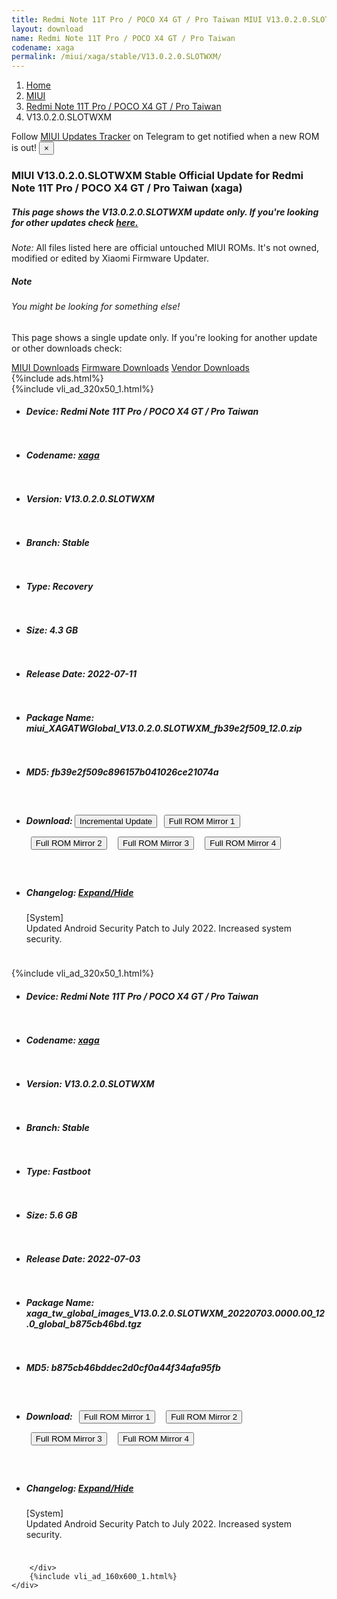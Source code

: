 ```yaml
---
title: Redmi Note 11T Pro / POCO X4 GT / Pro Taiwan MIUI V13.0.2.0.SLOTWXM Update
layout: download
name: Redmi Note 11T Pro / POCO X4 GT / Pro Taiwan
codename: xaga
permalink: /miui/xaga/stable/V13.0.2.0.SLOTWXM/
---
```

<nav aria-label="breadcrumb">
    <ol class="breadcrumb">
        <li class="breadcrumb-item"><a href="/">Home</a></li>
        <li class="breadcrumb-item"><a href="/miui/">MIUI</a></li>
        <li class="breadcrumb-item"><a href="/miui/xaga/">Redmi Note 11T Pro / POCO X4 GT / Pro Taiwan</a></li>
        <li class="breadcrumb-item active" aria-current="page">V13.0.2.0.SLOTWXM</li>
    </ol>
</nav>
<div class="alert alert-primary alert-dismissible fade show" role="alert">
    Follow <a href="https://t.me/MIUIUpdatesTracker" class="alert-link">MIUI Updates Tracker</a> on Telegram to get
    notified when a new ROM is out!
    <button type="button" class="close" data-dismiss="alert" aria-label="Close">
        <span aria-hidden="true">&times;</span>
    </button>
</div>
<div class="col-12 mx-auto">
    <h3 class="title bg-light p-2 rounded">MIUI V13.0.2.0.SLOTWXM Stable Official Update for Redmi Note 11T Pro / POCO X4 GT / Pro Taiwan (xaga)</h3>
    <h5>This page shows the V13.0.2.0.SLOTWXM update only. If you're looking for other updates check
        <a href="/miui/xaga/">here.</a></h5>
    <p><i>Note: </i>All files listed here are official untouched MIUI ROMs.
        It's not owned, modified or edited by Xiaomi Firmware Updater.</p>
    <div class="card">
        <div class="card-body">
            <h5 class="card-title">Note</h5>
            <h6 class="card-subtitle mb-2 text-muted">You might be looking for something else!</h6>
            <p class="card-text">This page shows a single update only.
                If you're looking for another update or other downloads check:</p>
            <a href="/miui/" class="card-link">MIUI Downloads</a>
            <a href="/firmware/" class="card-link">Firmware Downloads</a>
            <a href="/vendor/" class="card-link">Vendor Downloads</a>
        </div>
    </div>
    {%include ads.html%}
    <div class="row justify-content-center">
        <div class="col-10" id="downloads">
                    <div class="card card-body">
            {%include vli_ad_320x50_1.html%}
            <ul class="list-unstyled">
                <li style="padding-bottom: 10px;">
                    <h5><b>Device: </b>Redmi Note 11T Pro / POCO X4 GT / Pro Taiwan</h5>
                </li>
                <li style="padding-bottom: 10px;">
                    <h5><b>Codename: </b> <a href="/miui/xaga/" target="_blank">xaga</a> </h5>
                </li>
                <li style="padding-bottom: 10px;">
                    <h5><b>Version: </b>V13.0.2.0.SLOTWXM</h5>
                </li>
                <li style="padding-bottom: 10px;">
                    <h5><b>Branch: </b>Stable</h5>
                </li>
                <li style="padding-bottom: 10px;">
                    <h5><b>Type: </b>Recovery</h5>
                </li>
                <li style="padding-bottom: 10px;">
                    <h5><b>Size: </b>4.3 GB</h5>
                </li>
                <li style="padding-bottom: 10px;">
                    <h5><b>Release Date: </b>2022-07-11</h5>
                </li>
                <li style="padding-bottom: 10px;">
                    <h5><b>Package Name: </b><span id="filename" class="text-dark">miui_XAGATWGlobal_V13.0.2.0.SLOTWXM_fb39e2f509_12.0.zip</span></h5>
                </li>
                <li style="padding-bottom: 10px;">
                    <h5><b>MD5: </b><span id="md5" class="text-muted">fb39e2f509c896157b041026ce21074a</span></h5>
                </li>
                <li style="padding-bottom: 10px;">
                    <h5><b>Download: </b><button type="button" id="incremental_download" class="btn btn-warning" onclick="window.open('https://bigota.d.miui.com/V13.0.2.0.SLOTWXM/miui-blockota-xaga_tw_global-V13.0.1.0.SLOTWXM-V13.0.2.0.SLOTWXM-2fa90a7e10-12.0.zip', '_blank');"><i class="fa fa-download"></i> Incremental Update</button> <button type="button" id="download" class="btn btn-primary" style="margin: 7px;" onclick="window.open('https://bigota.d.miui.com/V13.0.2.0.SLOTWXM/miui_XAGATWGlobal_V13.0.2.0.SLOTWXM_fb39e2f509_12.0.zip', '_blank');"><i class="fa fa-download"></i> Full ROM Mirror 1</button> <button type="button" id="download" class="btn btn-primary" style="margin: 7px;" onclick="window.open('https://ks3orig.bigota.d.miui.com/V13.0.2.0.SLOTWXM/miui_XAGATWGlobal_V13.0.2.0.SLOTWXM_fb39e2f509_12.0.zip', '_blank');"><i class="fa fa-download"></i> Full ROM Mirror 2</button> <button type="button" id="download" class="btn btn-primary" style="margin: 7px;" onclick="window.open('https://airtel.bigota.d.miui.com/V13.0.2.0.SLOTWXM/miui_XAGATWGlobal_V13.0.2.0.SLOTWXM_fb39e2f509_12.0.zip', '_blank');"><i class="fa fa-download"></i> Full ROM Mirror 3</button> <button type="button" id="download" class="btn btn-primary" style="margin: 7px;" onclick="window.open('https://hugeota.d.miui.com/V13.0.2.0.SLOTWXM/miui_XAGATWGlobal_V13.0.2.0.SLOTWXM_fb39e2f509_12.0.zip', '_blank');"><i class="fa fa-download"></i> Full ROM Mirror 4</button></h5>
                </li>
                <li style="padding-bottom: 10px;">
                    <h5><b>Changelog: </b><a href="#xaga_1_changelog" data-toggle="collapse" role="button"
                            aria-expanded="false" aria-controls="xaga_1_changelog"> <i class="fa fa-arrow-down"
                                aria-hidden="true"></i> Expand/Hide</a></h5>
                    <div class="collapse" id="xaga_1_changelog">
                        <p id="changelog_text">[System]<br>Updated Android Security Patch to July 2022. Increased system security.</p>
                    </div>
                </li>
            </ul>
        </div>
        <div class="card card-body">
            {%include vli_ad_320x50_1.html%}
            <ul class="list-unstyled">
                <li style="padding-bottom: 10px;">
                    <h5><b>Device: </b>Redmi Note 11T Pro / POCO X4 GT / Pro Taiwan</h5>
                </li>
                <li style="padding-bottom: 10px;">
                    <h5><b>Codename: </b> <a href="/miui/xaga/" target="_blank">xaga</a> </h5>
                </li>
                <li style="padding-bottom: 10px;">
                    <h5><b>Version: </b>V13.0.2.0.SLOTWXM</h5>
                </li>
                <li style="padding-bottom: 10px;">
                    <h5><b>Branch: </b>Stable</h5>
                </li>
                <li style="padding-bottom: 10px;">
                    <h5><b>Type: </b>Fastboot</h5>
                </li>
                <li style="padding-bottom: 10px;">
                    <h5><b>Size: </b>5.6 GB</h5>
                </li>
                <li style="padding-bottom: 10px;">
                    <h5><b>Release Date: </b>2022-07-03</h5>
                </li>
                <li style="padding-bottom: 10px;">
                    <h5><b>Package Name: </b><span id="filename" class="text-dark">xaga_tw_global_images_V13.0.2.0.SLOTWXM_20220703.0000.00_12.0_global_b875cb46bd.tgz</span></h5>
                </li>
                <li style="padding-bottom: 10px;">
                    <h5><b>MD5: </b><span id="md5" class="text-muted">b875cb46bddec2d0cf0a44f34afa95fb</span></h5>
                </li>
                <li style="padding-bottom: 10px;">
                    <h5><b>Download: </b> <button type="button" id="download" class="btn btn-primary" style="margin: 7px;" onclick="window.open('https://bigota.d.miui.com/V13.0.2.0.SLOTWXM/xaga_tw_global_images_V13.0.2.0.SLOTWXM_20220703.0000.00_12.0_global_b875cb46bd.tgz', '_blank');"><i class="fa fa-download"></i> Full ROM Mirror 1</button> <button type="button" id="download" class="btn btn-primary" style="margin: 7px;" onclick="window.open('https://ks3orig.bigota.d.miui.com/V13.0.2.0.SLOTWXM/xaga_tw_global_images_V13.0.2.0.SLOTWXM_20220703.0000.00_12.0_global_b875cb46bd.tgz', '_blank');"><i class="fa fa-download"></i> Full ROM Mirror 2</button> <button type="button" id="download" class="btn btn-primary" style="margin: 7px;" onclick="window.open('https://airtel.bigota.d.miui.com/V13.0.2.0.SLOTWXM/xaga_tw_global_images_V13.0.2.0.SLOTWXM_20220703.0000.00_12.0_global_b875cb46bd.tgz', '_blank');"><i class="fa fa-download"></i> Full ROM Mirror 3</button> <button type="button" id="download" class="btn btn-primary" style="margin: 7px;" onclick="window.open('https://hugeota.d.miui.com/V13.0.2.0.SLOTWXM/xaga_tw_global_images_V13.0.2.0.SLOTWXM_20220703.0000.00_12.0_global_b875cb46bd.tgz', '_blank');"><i class="fa fa-download"></i> Full ROM Mirror 4</button></h5>
                </li>
                <li style="padding-bottom: 10px;">
                    <h5><b>Changelog: </b><a href="#xaga_2_changelog" data-toggle="collapse" role="button"
                            aria-expanded="false" aria-controls="xaga_2_changelog"> <i class="fa fa-arrow-down"
                                aria-hidden="true"></i> Expand/Hide</a></h5>
                    <div class="collapse" id="xaga_2_changelog">
                        <p id="changelog_text">[System]<br>Updated Android Security Patch to July 2022. Increased system security.</p>
                    </div>
                </li>
            </ul>
        </div>

        </div>
        {%include vli_ad_160x600_1.html%}
    </div>
</div>
